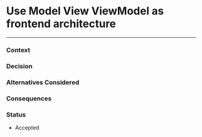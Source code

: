 # Use Model View ViewModel as frontend architecture
---

### Context

### Decision

### Alternatives Considered

### Consequences

### Status
- Accepted
